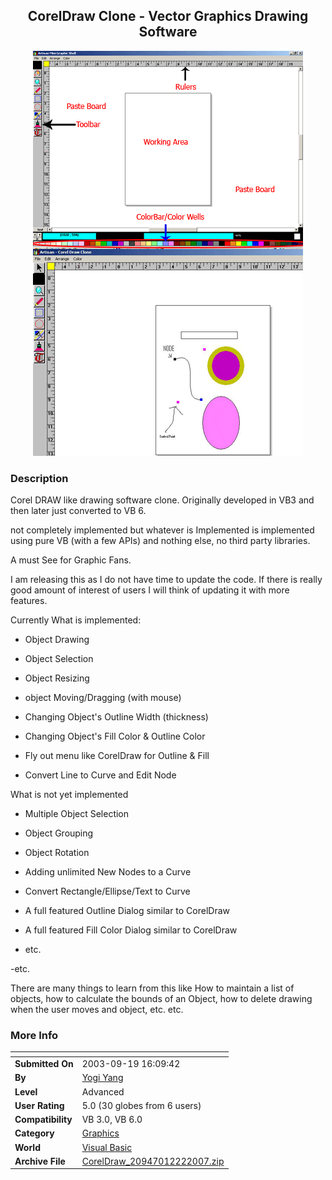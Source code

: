 ﻿<div align="center">

## CorelDraw Clone \- Vector Graphics Drawing Software

<img src="PIC2007122263565118.gif">
</div>

### Description

Corel DRAW like drawing software clone. Originally developed in VB3 and then later just converted to VB 6.

not completely implemented but whatever is Implemented is implemented using pure VB (with a few APIs) and nothing else, no third party libraries.

A must See for Graphic Fans.

I am releasing this as I do not have time to update the code. If there is really good amount of interest of users I will think of updating it with more features.

Currently What is implemented:

- Object Drawing

- Object Selection

- Object Resizing

- object Moving/Dragging (with mouse)

- Changing Object's Outline Width (thickness)

- Changing Object's Fill Color &amp; Outline Color

- Fly out menu like CorelDraw for Outline &amp; Fill

- Convert Line to Curve and Edit Node

What is not yet implemented

- Multiple Object Selection

- Object Grouping

- Object Rotation

- Adding unlimited New Nodes to a Curve

- Convert Rectangle/Ellipse/Text to Curve

- A full featured Outline Dialog similar to CorelDraw

- A full featured Fill Color Dialog similar to CorelDraw

- etc.

-etc.

There are many things to learn from this like How to maintain a list of objects, how to calculate the bounds of an Object, how to delete drawing when the user moves and object, etc. etc.
 
### More Info
 


<span>             |<span>
---                |---
**Submitted On**   |2003-09-19 16:09:42
**By**             |[Yogi Yang](https://github.com/Planet-Source-Code/PSCIndex/blob/master/ByAuthor/yogi-yang.md)
**Level**          |Advanced
**User Rating**    |5.0 (30 globes from 6 users)
**Compatibility**  |VB 3\.0, VB 6\.0
**Category**       |[Graphics](https://github.com/Planet-Source-Code/PSCIndex/blob/master/ByCategory/graphics__1-46.md)
**World**          |[Visual Basic](https://github.com/Planet-Source-Code/PSCIndex/blob/master/ByWorld/visual-basic.md)
**Archive File**   |[CorelDraw\_20947012222007\.zip](https://github.com/Planet-Source-Code/yogi-yang-coreldraw-clone-vector-graphics-drawing-software__1-69793/archive/master.zip)








